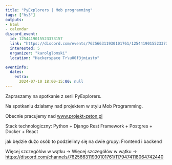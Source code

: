 ```yaml
---
title: "PyExplorers | Mob programming"
tags: ["hs3"]
outputs:
- html
- calendar
discord_event:
  id: 1254419015523373157
  link: "https://discord.com/events/762566311930101761/1254419015523373157"
  interested: 5
  organizer: "karolglomski"
  location: "Hackerspace Tr\u00f3jmiasto"

eventInfo:
  dates:
    extra:
      2024-07-10 18:00-15:00: null
---
```

Zapraszamy na spotkanie z serii PyExplorers.

Na spotkaniu działamy nad projektem w stylu Mob Programming.

Obecnie pracujemy nad www.projekt-zeton.pl

Stack technologiczny: Python + Django Rest Framework + Postgres + Docker + React

jak będzie dużo osób to podzielimy się na dwie grupy: Frontend i backend

Więcej szczegółów w wątku -> ⁠Więcej szczegółów w wątku -> https://discord.com/channels/762566311930101761/1179474118064742440
